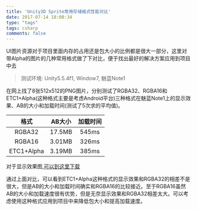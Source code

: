 ```yaml
---
title: 'Unity3D Sprite常用存储格式性能对比'
date: 2017-07-14 18:08:34
type: "tags"
tags: csharp
comments: false
---
```



UI图片资源对于项目里面内存的占用还是包大小的比例都是很大一部分，这里对带Alpha的图片的几种常用格式做了下对比，便于找出最好的解决方案应用到项目中去

>测试环境: Unity5.5.4f1, Window7, 魅蓝Note1

在网上找了8张512x512的PNG图片，分别测试了RGBA32、RGBA16和ETC1+Alpha(这种格式主要是考虑Android平台)三种格式在魅蓝Note1上的显示效果、AB的大小和加载时间(测试了5次求的平均值)。

|     格式     |  AB大小  | 加载时间  |
| :--------: | :----: | :---: |
|   RGBA32   | 17.5MB | 545ms |
|   RGBA16   | 3.01MB | 326ms |
| ETC1+Alpha | 3.19MB | 385ms |

对于显示效果图,[可以到这里下载](http://pan.baidu.com/s/1i5j54k1)

通过上面对比，可以看到ETC1+Alpha这种格式的显示效果和RGBA32的相差不是很大，但是AB的大小和加载时间确实和RGBA16的比较接近。至于RGBA16虽然AB的大小和加载速度很有优势，但是无奈显示效果和RGBA32相差太大。可以考虑使用这种格式应用到项目中来降低包大小和提高加载速度。